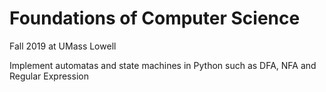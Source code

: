 # Foundations of Computer Science
Fall 2019 at UMass Lowell

Implement automatas and state machines in Python such as DFA, NFA and Regular Expression
